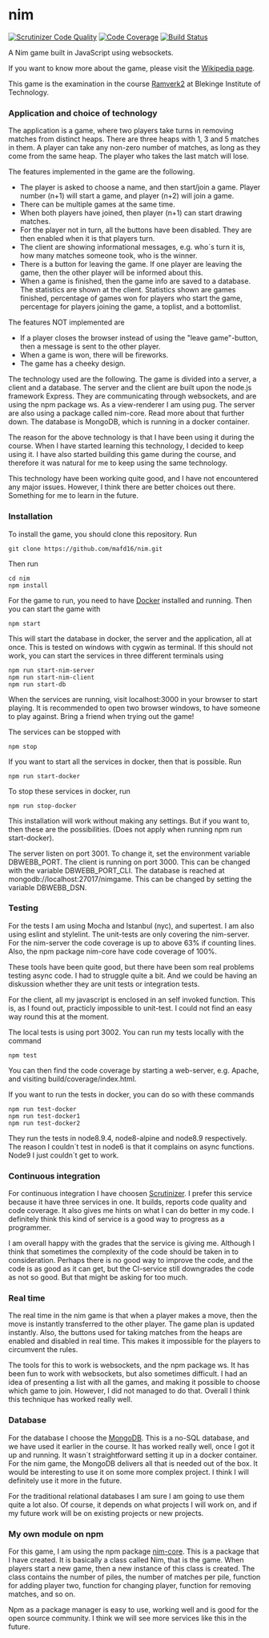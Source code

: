 # nim



[![Scrutinizer Code Quality](https://scrutinizer-ci.com/g/mafd16/nim/badges/quality-score.png?b=master)](https://scrutinizer-ci.com/g/mafd16/nim/?branch=master)
[![Code Coverage](https://scrutinizer-ci.com/g/mafd16/nim/badges/coverage.png?b=master)](https://scrutinizer-ci.com/g/mafd16/nim/?branch=master)
[![Build Status](https://scrutinizer-ci.com/g/mafd16/nim/badges/build.png?b=master)](https://scrutinizer-ci.com/g/mafd16/nim/build-status/master)


A Nim game built in JavaScript using websockets.

If you want to know more about the game, please visit the
[Wikipedia page](https://en.wikipedia.org/wiki/Nim).

This game is the examination in the course
[Ramverk2](https://dbwebb.se/kurser/ramverk2) at Blekinge Institute of Technology.


### Application and choice of technology

The application is a game, where two players take turns in removing matches
from distinct heaps. There are three heaps with 1, 3 and 5 matches in them.
A player can take any non-zero number of matches, as long as they come from
the same heap. The player who takes the last match will lose.

The features implemented in the game are the following.

- The player is asked to choose a name, and then start/join a game. Player
number (n+1) will start a game, and player (n+2) will join a game.
- There can be multiple games at the same time.
- When both players have joined, then player (n+1) can start drawing matches.
- For the player not in turn, all the buttons have been disabled. They are then
enabled when it is that players turn.
- The client are showing informational messages, e.g. who´s turn it is, how many
matches someone took, who is the winner.
- There is a button for leaving the game. If one player are leaving the game,
then the other player will be informed about this.
- When a game is finished, then the game info are saved to a database. The
statistics are shown at the client. Statistics shown are games finished, percentage
of games won for players who start the game, percentage for players joining the game,
a toplist, and a bottomlist.

The features NOT implemented are

- If a player closes the browser instead of using the "leave game"-button, then
a message is sent to the other player.
- When a game is won, there will be fireworks.
- The game has a cheeky design.

The technology used are the following. The game is divided into a server, a client
and a database. The server and the client are built upon the node.js framework
Express. They are communicating through websockets, and are using the npm package
ws. As a view-renderer I am using pug. The server are also using a package called
nim-core. Read more about that further down. The database is MongoDB, which is
running in a docker container.

The reason for the above technology is that I have been using it during the course.
When I have started learning this technology, I decided to keep using it. I have
also started building this game during the course, and therefore it was natural
for me to keep using the same technology.

This technology have been working quite good, and I have not encountered any
major issues. However, I think there are better choices out there. Something for
me to learn in the future.


### Installation

To install the game, you should clone this repository. Run
```
git clone https://github.com/mafd16/nim.git
```
Then run
```
cd nim
npm install
```
For the game to run, you need to have [Docker](https://www.docker.com/)
installed and running. Then you can start the game with
```
npm start
```
This will start the database in docker, the server and the application, all at
once. This is tested on windows with cygwin as terminal. If this should not
work, you can start the services in three different terminals using
```
npm run start-nim-server
npm run start-nim-client
npm run start-db
```
When the services are running, visit localhost:3000 in your browser to start
playing. It is recommended to open two browser windows, to have someone to play against. Bring a friend when trying out the game!

The services can be stopped with
```
npm stop
```

If you want to start all the services in docker, then that is possible. Run
```
npm run start-docker
```
To stop these services in docker, run
```
npm run stop-docker
```

This installation will work without making any settings. But if you want to,
then these are the possibilities. (Does not apply when running npm run start-docker).

The server listen on port 3001. To change it, set the environment variable
DBWEBB_PORT.
The client is running on port 3000. This can be changed with the variable
DBWEBB_PORT_CLI.
The database is reached at mongodb://localhost:27017/nimgame. This can be
changed by setting the variable DBWEBB_DSN.


### Testing

For the tests I am using Mocha and Istanbul (nyc), and supertest. I am also
using eslint and stylelint. The unit-tests are only covering the nim-server. For
the nim-server the code coverage is up to above 63% if counting lines. Also, the
npm package nim-core have code coverage of 100%.

These tools have been quite good, but there have been som real problems testing
async code. I had to struggle quite a bit. And we could be having an diskussion
whether they are unit tests or integration tests.

For the client, all my javascript is enclosed in an self invoked function.
This is, as I found out, practicly impossible to unit-test. I could not find an
easy way round this at the moment.

The local tests is using port 3002. You can run my tests locally with the command
```
npm test
```
You can then find the code coverage by starting a web-server, e.g. Apache, and
visiting build/coverage/index.html.

If you want to run the tests in docker, you can do so with these commands
```
npm run test-docker
npm run test-docker1
npm run test-docker2
```
They run the tests in node8.9.4, node8-alpine and node8.9 respectively. The reason I couldn´t test in node6 is that it complains on async functions. Node9 I just couldn´t
get to work.


### Continuous integration

For continuous integration I have choosen [Scrutinizer](https://scrutinizer-ci.com/g/mafd16/nim/?branch=master). I prefer
this service because it have three services in one. It builds, reports code
quality and code coverage. It also gives me hints on what I can do better in my
code. I definitely think this kind of service is a good way to progress as a
programmer.

I am overall happy with the grades that the service is giving me. Although I
think that sometimes the complexity of the code should be taken in to
consideration. Perhaps there is no good way to improve the code, and the code
is as good as it can get, but the CI-service still downgrades the code as not
so good. But that might be asking for too much.  


### Real time

The real time in the nim game is that when a player makes a move, then the move
is instantly transferred to the other player. The game plan is updated
instantly. Also, the buttons used for taking matches from the heaps are enabled
and disabled in real time. This makes it impossible for the players to circumvent
the rules.

The tools for this to work is websockets, and the npm package ws. It has been
fun to work with websockets, but also sometimes difficult. I had an idea of
presenting a list with all the games, and making it possible to choose which
game to join. However, I did not managed to do that. Overall I think this
technique has worked really well.


### Database

For the database I choose the [MongoDB](https://www.mongodb.com/). This is a
no-SQL database, and we have used it earlier in the course. It has worked really
well, once I got it up and running. It wasn´t straightforward setting it up
in a docker container. For the nim game, the MongoDB delivers all that is needed
out of the box. It would be interesting to use it on some more complex project.
I think I will definitely use it more in the future.

For the traditional relational databases I am sure I am going to use them quite
a lot also. Of course, it depends on what projects I will work on, and if my
future work will be on existing projects or new projects.


### My own module on npm

For this game, I am using the npm package [nim-core](https://www.npmjs.com/package/nim-core). This is a package that I have created. It is basically a class called Nim, that is the game. When players
start a new game, then a new instance of this class is created. The class
contains the number of piles, the number of matches per pile, function for adding
player two, function for changing player, function for removing matches, and so on.

Npm as a package manager is easy to use, working well and is good for the open
source community. I think we will see more services like this in the future.
